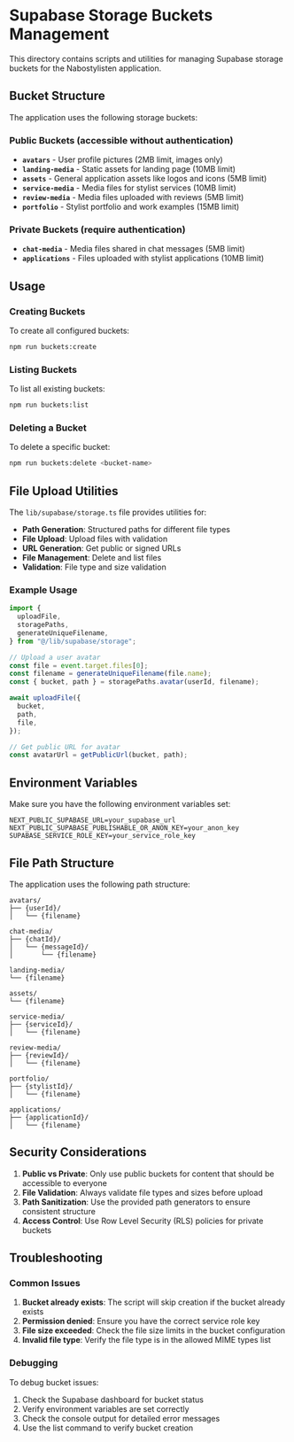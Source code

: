 # Supabase Storage Buckets Management

This directory contains scripts and utilities for managing Supabase storage buckets for the Nabostylisten application.

## Bucket Structure

The application uses the following storage buckets:

### Public Buckets (accessible without authentication)

- **`avatars`** - User profile pictures (2MB limit, images only)
- **`landing-media`** - Static assets for landing page (10MB limit)
- **`assets`** - General application assets like logos and icons (5MB limit)
- **`service-media`** - Media files for stylist services (10MB limit)
- **`review-media`** - Media files uploaded with reviews (5MB limit)
- **`portfolio`** - Stylist portfolio and work examples (15MB limit)

### Private Buckets (require authentication)

- **`chat-media`** - Media files shared in chat messages (5MB limit)
- **`applications`** - Files uploaded with stylist applications (10MB limit)

## Usage

### Creating Buckets

To create all configured buckets:

```bash
npm run buckets:create
```

### Listing Buckets

To list all existing buckets:

```bash
npm run buckets:list
```

### Deleting a Bucket

To delete a specific bucket:

```bash
npm run buckets:delete <bucket-name>
```

## File Upload Utilities

The `lib/supabase/storage.ts` file provides utilities for:

- **Path Generation**: Structured paths for different file types
- **File Upload**: Upload files with validation
- **URL Generation**: Get public or signed URLs
- **File Management**: Delete and list files
- **Validation**: File type and size validation

### Example Usage

```typescript
import {
  uploadFile,
  storagePaths,
  generateUniqueFilename,
} from "@/lib/supabase/storage";

// Upload a user avatar
const file = event.target.files[0];
const filename = generateUniqueFilename(file.name);
const { bucket, path } = storagePaths.avatar(userId, filename);

await uploadFile({
  bucket,
  path,
  file,
});

// Get public URL for avatar
const avatarUrl = getPublicUrl(bucket, path);
```

## Environment Variables

Make sure you have the following environment variables set:

```env
NEXT_PUBLIC_SUPABASE_URL=your_supabase_url
NEXT_PUBLIC_SUPABASE_PUBLISHABLE_OR_ANON_KEY=your_anon_key
SUPABASE_SERVICE_ROLE_KEY=your_service_role_key
```

## File Path Structure

The application uses the following path structure:

```
avatars/
├── {userId}/
│   └── {filename}

chat-media/
├── {chatId}/
│   └── {messageId}/
│       └── {filename}

landing-media/
└── {filename}

assets/
└── {filename}

service-media/
├── {serviceId}/
│   └── {filename}

review-media/
├── {reviewId}/
│   └── {filename}

portfolio/
├── {stylistId}/
│   └── {filename}

applications/
├── {applicationId}/
│   └── {filename}
```

## Security Considerations

1. **Public vs Private**: Only use public buckets for content that should be accessible to everyone
2. **File Validation**: Always validate file types and sizes before upload
3. **Path Sanitization**: Use the provided path generators to ensure consistent structure
4. **Access Control**: Use Row Level Security (RLS) policies for private buckets

## Troubleshooting

### Common Issues

1. **Bucket already exists**: The script will skip creation if the bucket already exists
2. **Permission denied**: Ensure you have the correct service role key
3. **File size exceeded**: Check the file size limits in the bucket configuration
4. **Invalid file type**: Verify the file type is in the allowed MIME types list

### Debugging

To debug bucket issues:

1. Check the Supabase dashboard for bucket status
2. Verify environment variables are set correctly
3. Check the console output for detailed error messages
4. Use the list command to verify bucket creation

